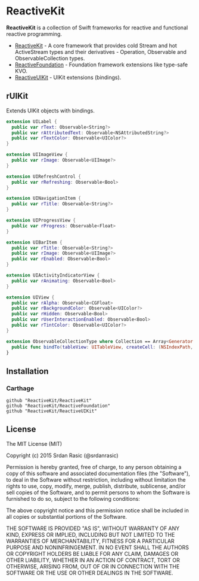 # ReactiveKit

__ReactiveKit__ is a collection of Swift frameworks for reactive and functional reactive programming.

* [ReactiveKit](https://github.com/ReactiveKit/ReactiveKit) - A core framework that provides cold Stream and hot ActiveStream types and their derivatives -  Operation, Observable and ObservableCollection types.
* [ReactiveFoundation](https://github.com/ReactiveKit/ReactiveFoundation) - Foundation framework extensions like type-safe KVO.
* [ReactiveUIKit](https://github.com/ReactiveKit/ReactiveUIKit) - UIKit extensions (bindings).

## rUIKit

Extends UIKit objects with bindings.


```swift
extension UILabel {
  public var rText: Observable<String?>
  public var rAttributedText: Observable<NSAttributedString?>
  public var rTextColor: Observable<UIColor?>
}
```

```swift
extension UIImageView {
  public var rImage: Observable<UIImage?>
}
```

```swift
extension UIRefreshControl {
  public var rRefreshing: Observable<Bool>
}
```

```swift
extension UINavigationItem {
  public var rTitle: Observable<String?>
}
```

```swift
extension UIProgressView {
  public var rProgress: Observable<Float>
}
```

```swift
extension UIBarItem {
  public var rTitle: Observable<String?>
  public var rImage: Observable<UIImage?>
  public var rEnabled: Observable<Bool>
}
```

```swift
extension UIActivityIndicatorView {
  public var rAnimating: Observable<Bool>
}
```

```swift
extension UIView {
  public var rAlpha: Observable<CGFloat>
  public var rBackgroundColor: Observable<UIColor?>
  public var rHidden: Observable<Bool>
  public var rUserInteractionEnabled: Observable<Bool>
  public var rTintColor: Observable<UIColor?>
}
```


```swift
extension ObservableCollectionType where Collection == Array<Generator.Element> {
  public func bindTo(tableView: UITableView, createCell: (NSIndexPath, ObservableCollection<Collection>, UITableView) -> UITableViewCell) -> DisposableType
}
```

## Installation

### Carthage

```
github "ReactiveKit/ReactiveKit" 
github "ReactiveKit/ReactiveFoundation"
github "ReactiveKit/ReactiveUIKit"
```


## License

The MIT License (MIT)

Copyright (c) 2015 Srdan Rasic (@srdanrasic)

Permission is hereby granted, free of charge, to any person obtaining a copy
of this software and associated documentation files (the "Software"), to deal
in the Software without restriction, including without limitation the rights
to use, copy, modify, merge, publish, distribute, sublicense, and/or sell
copies of the Software, and to permit persons to whom the Software is
furnished to do so, subject to the following conditions:

The above copyright notice and this permission notice shall be included in
all copies or substantial portions of the Software.

THE SOFTWARE IS PROVIDED "AS IS", WITHOUT WARRANTY OF ANY KIND, EXPRESS OR
IMPLIED, INCLUDING BUT NOT LIMITED TO THE WARRANTIES OF MERCHANTABILITY,
FITNESS FOR A PARTICULAR PURPOSE AND NONINFRINGEMENT. IN NO EVENT SHALL THE
AUTHORS OR COPYRIGHT HOLDERS BE LIABLE FOR ANY CLAIM, DAMAGES OR OTHER
LIABILITY, WHETHER IN AN ACTION OF CONTRACT, TORT OR OTHERWISE, ARISING FROM,
OUT OF OR IN CONNECTION WITH THE SOFTWARE OR THE USE OR OTHER DEALINGS IN
THE SOFTWARE.

